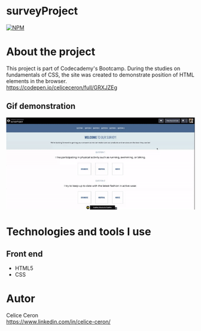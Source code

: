 # surveyProject
[![NPM](https://img.shields.io/npm/l/react)](https://github.com/celiceceron/surveyProject/blob/master/licence)

# About the project
This project is part of Codecademy's Bootcamp.
During the studies on fundamentals of CSS, the site was created to demonstrate position of HTML elements in the browser.<br>
https://codepen.io/celiceceron/full/GRXJZEg

## Gif demonstration
![Web 1](https://github.com/celiceceron/surveyProject/blob/7a69f07a799c018b48c3924dca08b7e7207cb2c5/web%20page.gif)


# Technologies and tools I use
## Front end
- HTML5
- CSS 

# Autor
Celice Ceron <br>
https://www.linkedin.com/in/celice-ceron/
